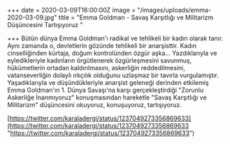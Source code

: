 +++
date = 2020-03-09T16:00:00Z
image = "/images/uploads/emma-2020-03-09.jpg"
title = "Emma Goldman - Savaş Karşıtlığı ve Militarizm Düşüncesini Tartışıyoruz "

+++
Bütün dünya Emma Goldman'ı radikal ve tehlikeli bir kadın olarak tanır. Aynı zamanda o, devletlerin gözünde tehlikeli bir anarşisttir.    Kadın cinselliğinden kürtaja, doğum kontrolünden özgür aşka... Yazdıklarıyla ve eyledikleriyle kadınların örgütlenerek özgürleşmesini savunmuş, hükümetlerin ortadan kaldırılmasını, askerliğin reddedilmesini, vatanseverliğin dolaylı ırkçılık olduğunu uzlaşmaz bir tavırla vurgulamıştır.  Yaşadıklarıyla ve düşündükleriyle anarşist geleneği derinden etkilemiş Emma Goldman'ın 1. Dünya Savaşı'na karşı  gerçekleştirdiği "Zorunlu Askerliğe İnanmıyoruz" konuşmasından hareketle "Savaş Karşıtlığı ve Militarizm" düşüncesini okuyoruz, konuşuyoruz, tartışıyoruz. 

[https://twitter.com/karaladergi/status/1237049273356869633](https://twitter.com/karaladergi/status/1237049273356869633 "https://twitter.com/karaladergi/status/1237049273356869633")